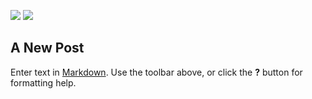 ![](/staff/2753-3.png)
![](/staff/2753-4.png)
## A New Post

Enter text in [Markdown](http://daringfireball.net/projects/markdown/). Use the toolbar above, or click the **?** button for formatting help.
